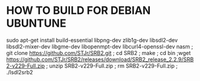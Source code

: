 # HOW TO BUILD FOR DEBIAN UBUNTUNE
sudo apt-get install build-essential libpng-dev zlib1g-dev libsdl2-dev libsdl2-mixer-dev libgme-dev libopenmpt-dev libcurl4-openssl-dev nasm ; git clone https://github.com/STJr/SRB2.git ; cd SRB2 ; make ; cd bin ;wget https://github.com/STJr/SRB2/releases/download/SRB2_release_2.2.9/SRB2-v229-Full.zip ; unzip SRB2-v229-Full.zip ; rm SRB2-v229-Full.zip ; ./lsdl2srb2
